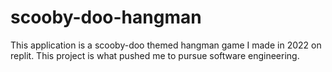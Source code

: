 # scooby-doo-hangman
This application is a scooby-doo themed hangman game I made in 2022 on replit. This project is what pushed me to pursue software engineering.
